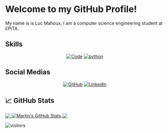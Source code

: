 # Welcome to my GitHub Profile!

My name is is Luc Mahoux, I am a computer science engineering student at EPITA.

## Skills

<p align="center">
    <a href="https://github.com/lucmahoux?tab=repositories" target="_blank"><img alt="Code" src="https://img.shields.io/badge/-code-000000?style=flat-square&logo=Plex&logoColor=white"></a>
    <a href="https://github.com/lucmahoux?tab=repositories&language=python" target="_blank"><img alt="python" src="https://img.shields.io/badge/-python-3776AB?style=flat-square&logo=Python&logoColor=white"></a>
   <!-- <a href="https://github.com/lucmahoux?tab=repositories&language=c" target="_blank"><img alt="C" src="https://img.shields.io/badge/-C%2B%2B-00599C?style=flat-square&logo=C%2B%2B&logoColor=white"></a> 
    <a href="https://github.com/lucmahoux?tab=repositories&language=TeX" target="_blank"><img alt="LaTeX" src="https://img.shields.io/badge/-LaTeX-008080?style=flat-square&logo=LaTeX&logoColor=white"></a> -->
</p>

## Social Medias

<p align="center">
    <a href="https://github.com/lucmahoux" target="_blank"><img alt="GitHub" src="https://img.shields.io/badge/-@lucmahoux-181717?style=flat-square&logo=GitHub&logoColor=white"></a>
    <a href="https://www.linkedin.com/in/lucmahoux" target="_blank"><img alt="LinkedIn" src="https://img.shields.io/badge/-LinkedIn-0077B5?style=flat-square&logo=Linkedin&logoColor=white"></a>
</p>

## &#x1f4c8; GitHub Stats

<a href="https://github.com/lucmahoux/lucmahoux">
  <img align="center" src="https://github-readme-stats.vercel.app/api/top-langs/?username=lucmahoux&hide=java,html,tex&title_color=ffffff&text_color=c9cacc&icon_color=4169e1&bg_color=1d1f21&langs_count=3" />
</a>
<a href="https://github.com/lucmahoux/lucmahoux">
  <img align="center" src="https://github-readme-stats.vercel.app/api?username=lucmahoux&show_icons=true&line_height=27&count_private=true&title_color=ffffff&text_color=c9cacc&icon_color=4169e1&bg_color=1d1f21" alt="Martin's GitHub Stats" />
</a>

<a href="https://github.com/lucmahoux/Sudoku-OCR">
  <img align="center" src="https://github-readme-stats.vercel.app/api/pin/?username=lucmahoux&repo=Sudoku-OCR&title_color=ffffff&text_color=c9cacc&icon_color=4169e1&bg_color=1d1f21" />
</a>


<!--a href="https://github.com/lucmahoux/PROJECTNAME">
  <img align="center" src="https://github-readme-stats.vercel.app/api/pin/?username=lucmahoux&repo=PROJECTNAME&title_color=ffffff&text_color=c9cacc&icon_color=2bbc8a&bg_color=1d1f21" />
</a>    -->
![visitors](https://visitor-badge.glitch.me/badge?page_id=lucmahoux.lucmahoux&left_color=blue&right_color=black)

